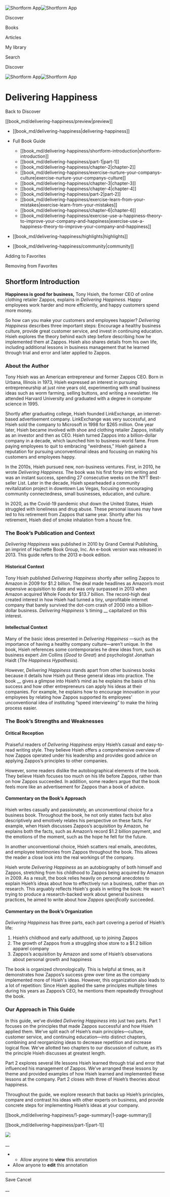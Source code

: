 ![Shortform App](/img/logo.36a2399e.svg)![Shortform App](/img/logo-dark.70c1b072.svg)

Discover

Books

Articles

My library

Search

Discover

![Shortform App](/img/logo.36a2399e.svg)![Shortform App](/img/logo-dark.70c1b072.svg)

# Delivering Happiness

Back to Discover

[[book_md/delivering-happiness/preview|preview]]

  * [[book_md/delivering-happiness|delivering-happiness]]
  * Full Book Guide

    * [[book_md/delivering-happiness/shortform-introduction|shortform-introduction]]
    * [[book_md/delivering-happiness/part-1|part-1]]
    * [[book_md/delivering-happiness/chapter-2|chapter-2]]
    * [[book_md/delivering-happiness/exercise-nurture-your-companys-culture|exercise-nurture-your-companys-culture]]
    * [[book_md/delivering-happiness/chapter-3|chapter-3]]
    * [[book_md/delivering-happiness/chapter-4|chapter-4]]
    * [[book_md/delivering-happiness/part-2|part-2]]
    * [[book_md/delivering-happiness/exercise-learn-from-your-mistakes|exercise-learn-from-your-mistakes]]
    * [[book_md/delivering-happiness/chapter-6|chapter-6]]
    * [[book_md/delivering-happiness/exercise-use-a-happiness-theory-to-improve-your-company-and-happiness|exercise-use-a-happiness-theory-to-improve-your-company-and-happiness]]
  * [[book_md/delivering-happiness/highlights|highlights]]
  * [[book_md/delivering-happiness/community|community]]



Adding to Favorites 

Removing from Favorites 

## Shortform Introduction

**Happiness is good for business,** Tony Hsieh, the former CEO of online clothing retailer Zappos, explains in _Delivering Happiness._ Happy employees work harder and more efficiently, and happy customers spend more money.

So how can you make your customers and employees happier? _Delivering Happiness_ describes three important steps: Encourage a healthy business culture, provide great customer service, and invest in continuing education. Hsieh explores the theory behind each step before describing how he implemented them at Zappos. Hsieh also shares details from his own life, including additional lessons in business management that he learned through trial and error and later applied to Zappos.

### About the Author

Tony Hsieh was an American entrepreneur and former Zappos CEO. Born in Urbana, Illinois in 1973, Hsieh expressed an interest in pursuing entrepreneurship at just nine years old, experimenting with small business ideas such as worm farming, selling buttons, and writing a newsletter. He attended Harvard University and graduated with a degree in computer science in 1995.

Shortly after graduating college, Hsieh founded LinkExchange, an internet-based advertisement company. LinkExchange was very successful, and Hsieh sold the company to Microsoft in 1998 for $265 million. One year later, Hsieh became involved with shoe and clothing retailer Zappos, initially as an investor and then as CEO. Hsieh turned Zappos into a billion-dollar company in a decade, which launched him to business-world fame. From paying employees to quit to embracing “weirdness,” Hsieh gained a reputation for pursuing unconventional ideas and focusing on making his customers and employees happy.

In the 2010s, Hsieh pursued new, non-business ventures. First, in 2010, he wrote _Delivering Happiness._ The book was his first foray into writing and was an instant success, spending 27 consecutive weeks on the NYT Best-seller List. Later in the decade, Hsieh spearheaded a community revitalization project in downtown Las Vegas, focusing on encouraging community connectedness, small businesses, education, and culture.

In 2020, as the Covid-19 pandemic shut down the United States, Hsieh struggled with loneliness and drug abuse. These personal issues may have led to his retirement from Zappos that same year. Shortly after his retirement, Hsieh died of smoke inhalation from a house fire.

### The Book’s Publication and Context

_Delivering Happiness_ was published in 2010 by Grand Central Publishing, an imprint of Hachette Book Group, Inc. An e-book version was released in 2013. This guide refers to the 2013 e-book edition.

#### Historical Context

Tony Hsieh published _Delivering Happiness_ shortly after selling Zappos to Amazon in 2009 for $1.2 billion. The deal made headlines as Amazon’s most expensive acquisition to date and was only surpassed in 2013 when Amazon acquired Whole Foods for $13.7 billion. The record-high deal created interest in how Hsieh had turned a tiny, unprofitable internet company that barely survived the dot-com crash of 2000 into a billion-dollar business. _Delivering Happiness_ ’s timing __ capitalized on this interest.

#### Intellectual Context

Many of the basic ideas presented in _Delivering Happiness_ —such as the importance of having a healthy company culture—aren’t unique. In the book, Hsieh references some contemporaries he drew ideas from, such as business expert Jim Collins (_Good to Great_) and psychologist Jonathan Haidt (_The Happiness Hypothesis_).

However, _Delivering Happiness_ stands apart from other business books because it details how Hsieh put these general ideas into practice. The book __ gives a glimpse into Hsieh’s mind as he explains the basis of his success and how other entrepreneurs can apply his ideas at their companies. For example, he explains how to encourage innovation in your employees by relating how Zappos supported its employees’ unconventional idea of instituting “speed interviewing” to make the hiring process easier.

### The Book’s Strengths and Weaknesses

#### Critical Reception

Praiseful readers of _Delivering Happiness_ enjoy Hsieh’s casual and easy-to-read writing style. They believe Hsieh offers a comprehensive overview of how Zappos operated under his leadership and provides good advice on applying Zappos’s principles to other companies.

However, some readers dislike the autobiographical elements of the book. They believe Hsieh focuses too much on his life before Zappos, rather than on how Zappos succeeded. In addition, some readers argue that the book feels more like an advertisement for Zappos than a book of advice.

#### Commentary on the Book’s Approach

Hsieh writes casually and passionately, an unconventional choice for a business book. Throughout the book, he not only states facts but also descriptively and emotively relates his perspective on these facts. For example, when Hsieh discusses Zappos’s acquisition by Amazon, he explains both the facts, such as Amazon’s record $1.2 billion payment, and the emotions of the moment, such as the hope he felt for the future.

In another unconventional choice, Hsieh scatters real emails, anecdotes, and employee testimonies from Zappos throughout the book. This allows the reader a close look into the real workings of the company.

Hsieh wrote _Delivering Happiness_ as an autobiography of both himself and Zappos, stretching from his childhood to Zappos being acquired by Amazon in 2009. As a result, the book relies heavily on personal anecdotes to explain Hsieh’s ideas about how to effectively run a business, rather than on research. This arguably reflects Hsieh's goals in writing the book: He wasn't trying to produce a research-backed work about general business practices, he aimed to write about how _Zappos specifically_ succeeded.

#### Commentary on the Book’s Organization

_Delivering Happiness_ has three parts, each part covering a period of Hsieh’s life:

  1. Hsieh’s childhood and early adulthood, up to joining Zappos
  2. The growth of Zappos from a struggling shoe store to a $1.2 billion apparel company
  3. Zappos’s acquisition by Amazon and some of Hsieh’s observations about personal growth and happiness



The book is organized chronologically. This is helpful at times, as it demonstrates how Zappos’s success grew over time as the company implemented more of Hsieh's ideas. However, this organization also leads to a lot of repetition: Since Hsieh applied the same principles multiple times during his years as Zappos’s CEO, he mentions them repeatedly throughout the book.

### Our Approach in This Guide

In this guide, we’ve divided _Delivering Happiness_ into just two parts. Part 1 focuses on the principles that made Zappos successful and how Hsieh applied them. We’ve split each of Hsieh’s main principles—culture, customer service, and continuing education—into distinct chapters, combining and reorganizing ideas to decrease repetition and increase logical flow. We’ve allotted two chapters to our discussion of culture, as it’s the principle Hsieh discusses at greatest length.

Part 2 explores several life lessons Hsieh learned through trial and error that influenced his management of Zappos. We’ve arranged these lessons by theme and provided examples of how Hsieh learned and implemented these lessons at the company. Part 2 closes with three of Hsieh’s theories about happiness.

Throughout the guide, we explore research that backs up Hsieh’s principles, compare and contrast his ideas with other experts on business, and provide concrete steps for implementing Hsieh’s ideas at your company.

[[book_md/delivering-happiness/1-page-summary|1-page-summary]]

[[book_md/delivering-happiness/part-1|part-1]]

![](https://bat.bing.com/action/0?ti=56018282&Ver=2&mid=78b97d9b-3818-4fcd-80c3-99dbab7854cb&sid=49fff5b0636c11eeb9c611038afc8668&vid=4a005010636c11ee80c703d4c4a7acd5&vids=0&msclkid=N&pi=0&lg=en-US&sw=800&sh=600&sc=24&nwd=1&tl=Shortform%20%7C%20Book&p=https%3A%2F%2Fwww.shortform.com%2Fapp%2Fbook%2Fdelivering-happiness%2Fshortform-introduction&r=&lt=390&evt=pageLoad&sv=1&rn=212610)

__

  *   * Allow anyone to **view** this annotation
  * Allow anyone to **edit** this annotation



* * *

Save Cancel

__



